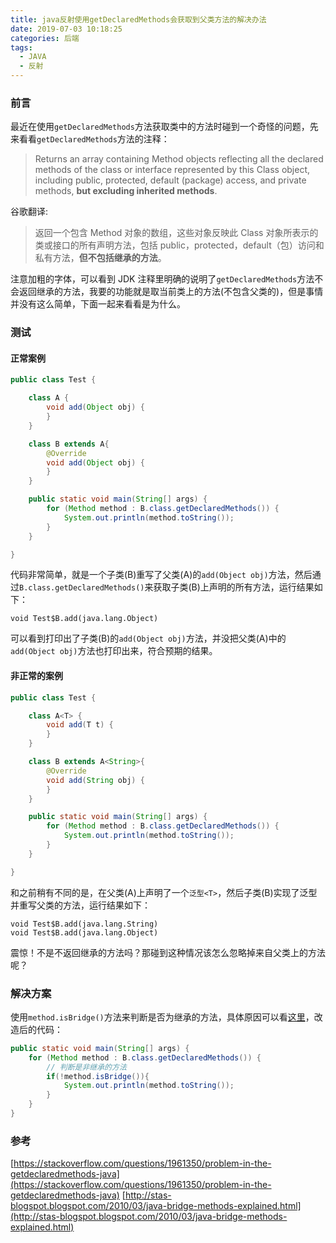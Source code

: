 ```yaml
---
title: java反射使用getDeclaredMethods会获取到父类方法的解决办法
date: 2019-07-03 10:18:25
categories: 后端
tags:
  - JAVA
  - 反射
---
```


### 前言

最近在使用`getDeclaredMethods`方法获取类中的方法时碰到一个奇怪的问题，先来看看`getDeclaredMethods`方法的注释：

> Returns an array containing Method objects reflecting all the declared methods of the class or interface represented by this Class object, including public, protected, default (package) access, and private methods, **but excluding inherited methods**.

谷歌翻译:

> 返回一个包含 Method 对象的数组，这些对象反映此 Class 对象所表示的类或接口的所有声明方法，包括 public，protected，default（包）访问和私有方法，**但不包括继承的方法**。

注意加粗的字体，可以看到 JDK 注释里明确的说明了`getDeclaredMethods`方法不会返回继承的方法，我要的功能就是取当前类上的方法(不包含父类的)，但是事情并没有这么简单，下面一起来看看是为什么。

<!-- more -->

### 测试

#### 正常案例

```java
public class Test {

    class A {
        void add(Object obj) {
        }
    }

    class B extends A{
        @Override
        void add(Object obj) {
        }
    }

    public static void main(String[] args) {
        for (Method method : B.class.getDeclaredMethods()) {
            System.out.println(method.toString());
        }
    }

}
```

代码非常简单，就是一个子类(B)重写了父类(A)的`add(Object obj)`方法，然后通过`B.class.getDeclaredMethods()`来获取子类(B)上声明的所有方法，运行结果如下：

```
void Test$B.add(java.lang.Object)
```

可以看到打印出了子类(B)的`add(Object obj)`方法，并没把父类(A)中的`add(Object obj)`方法也打印出来，符合预期的结果。

#### 非正常的案例

```java
public class Test {

    class A<T> {
        void add(T t) {
        }
    }

    class B extends A<String>{
        @Override
        void add(String obj) {
        }
    }

    public static void main(String[] args) {
        for (Method method : B.class.getDeclaredMethods()) {
            System.out.println(method.toString());
        }
    }

}
```

和之前稍有不同的是，在父类(A)上声明了一个`泛型<T>`，然后子类(B)实现了泛型并重写父类的方法，运行结果如下：

```
void Test$B.add(java.lang.String)
void Test$B.add(java.lang.Object)
```

震惊！不是不返回继承的方法吗？那碰到这种情况该怎么忽略掉来自父类上的方法呢？

### 解决方案
使用`method.isBridge()`方法来判断是否为继承的方法，具体原因可以看[这里](http://stas-blogspot.blogspot.com/2010/03/java-bridge-methods-explained.html)，改造后的代码：

```java
public static void main(String[] args) {
    for (Method method : B.class.getDeclaredMethods()) {
        // 判断是非继承的方法
        if(!method.isBridge()){
            System.out.println(method.toString());
        }
    }
}
```

### 参考
[https://stackoverflow.com/questions/1961350/problem-in-the-getdeclaredmethods-java](https://stackoverflow.com/questions/1961350/problem-in-the-getdeclaredmethods-java)
[http://stas-blogspot.blogspot.com/2010/03/java-bridge-methods-explained.html](http://stas-blogspot.blogspot.com/2010/03/java-bridge-methods-explained.html)